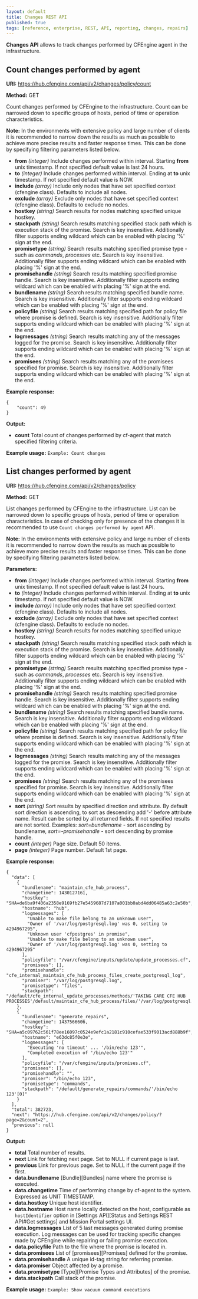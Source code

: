 ```yaml
---
layout: default
title: Changes REST API
published: true
tags: [reference, enterprise, REST, API, reporting, changes, repairs]
---
```


**Changes API** allows to track changes performed by CFEngine agent in the infrastructure.

## Count changes performed by agent

**URI:** https://hub.cfengine.com/api/v2/changes/policy/count

**Method:** GET

Count changes performed by CFEngine to the infrastructure. Count can be narrowed down to specific groups of hosts, period of time or operation characteristics.

**Note:** In the environments with extensive policy and large number of clients it is recommended to narrow down the results as much as possible to achieve more precise results and faster response times. This can be done by specifying filtering parameters listed below.

* **from** *(integer)*
    Include changes performed within interval. Starting **from** unix timestamp. If not specified default value is last 24 hours.
* **to** *(integer)*
    Include changes performed within interval. Ending at **to** unix timestamp. If not specified default value is NOW.
* **include** *(array)*
    Include only nodes that have set specified context (cfengine class). Defaults to include all nodes.
* **exclude** *(array)*
    Exclude only nodes that have set specified context (cfengine class). Defaults to exclude no nodes.
* **hostkey** *(string)*
    Search results for nodes matching specified unique hostkey.
* **stackpath** *(string)*
    Search results matching specified stack path which is execution stack of the promise. Search is key insensitive. Additionally filter supports ending wildcard which can be enabled with placing '%' sign at the end.
* **promisetype** *(string)*
    Search results matching specified promise type - such as *commands*, *processes* etc. Search is key insensitive. Additionally filter supports ending wildcard which can be enabled with placing '%' sign at the end.
* **promisehandle** *(string)*
    Search results matching specified promise handle. Search is key insensitive. Additionally filter supports ending wildcard which can be enabled with placing '%' sign at the end.
* **bundlename** *(string)*
    Search results matching specified bundle name. Search is key insensitive. Additionally filter supports ending wildcard which can be enabled with placing '%' sign at the end.
* **policyfile** *(string)*
    Search results matching specified path for policy file where promise is defined. Search is key insensitive. Additionally filter supports ending wildcard which can be enabled with placing '%' sign at the end.
* **logmessages** *(string)*
    Search results matching any of the messages logged for the promise. Search is key insensitive. Additionally filter supports ending wildcard which can be enabled with placing '%' sign at the end.
* **promisees** *(string)*
    Search results matching any of the promisees specified for promise. Search is key insensitive. Additionally filter supports ending wildcard which can be enabled with placing '%' sign at the end.

**Example response:**

```
{
    "count": 49
}
```

**Output:**

* **count**
    Total count of changes performed by cf-agent that match specified filtering criteria.

**Example usage:** `Example: Count changes`

## List changes performed by agent

**URI:** https://hub.cfengine.com/api/v2/changes/policy

**Method:** GET

List changes performed by CFEngine to the infrastructure. List can be narrowed down to specific groups of hosts, period of time or operation characteristics. In case of checking only for presence of the changes it is recommended to use `Count changes performed by agent` API.

**Note:** In the environments with extensive policy and large number of clients it is recommended to narrow down the results as much as possible to achieve more precise results and faster response times. This can be done by specifying filtering parameters listed below.

**Parameters:**

* **from** *(integer)*
    Include changes performed within interval. Starting **from** unix timestamp. If not specified default value is last 24 hours.
* **to** *(integer)*
    Include changes performed within interval. Ending at **to** unix timestamp. If not specified default value is NOW.
* **include** *(array)*
    Include only nodes that have set specified context (cfengine class). Defaults to include all nodes.
* **exclude** *(array)*
    Exclude only nodes that have set specified context (cfengine class). Defaults to exclude no nodes.
* **hostkey** *(string)*
    Search results for nodes matching specified unique hostkey.
* **stackpath** *(string)*
    Search results matching specified stack path which is execution stack of the promise. Search is key insensitive. Additionally filter supports ending wildcard which can be enabled with placing '%' sign at the end.
* **promisetype** *(string)*
    Search results matching specified promise type - such as *commands*, *processes* etc. Search is key insensitive. Additionally filter supports ending wildcard which can be enabled with placing '%' sign at the end.
* **promisehandle** *(string)*
    Search results matching specified promise handle. Search is key insensitive. Additionally filter supports ending wildcard which can be enabled with placing '%' sign at the end.
* **bundlename** *(string)*
    Search results matching specified bundle name. Search is key insensitive. Additionally filter supports ending wildcard which can be enabled with placing '%' sign at the end.
* **policyfile** *(string)*
    Search results matching specified path for policy file where promise is defined. Search is key insensitive. Additionally filter supports ending wildcard which can be enabled with placing '%' sign at the end.
* **logmessages** *(string)*
    Search results matching any of the messages logged for the promise. Search is key insensitive. Additionally filter supports ending wildcard which can be enabled with placing '%' sign at the end.
* **promisees** *(string)*
    Search results matching any of the promisees specified for promise. Search is key insensitive. Additionally filter supports ending wildcard which can be enabled with placing '%' sign at the end.
* **sort** *(string)*
    Sort results by specified direction and attribute. By default sort direction is ascending, to sort as descending add '-' before attribute name. Result can be sorted by all returned fields. If not specified results are not sorted. Examples: *sort=bundlename* - sort ascending by bundlename, *sort=-promisehandle* - sort descending by promise handle.
* **count** *(integer)*
    Page size. Default 50 items.
* **page** *(integer)*
    Page number. Default 1st page.

**Example response:**

```
{
  "data": [
    {
      "bundlename": "maintain_cfe_hub_process",
      "changetime": 1430127161,
      "hostkey": "SHA=de6ba9f406a2358e9169fb27e5459687d7107a001bb0abd4dd06485a63c2e50b",
      "hostname": "hub",
      "logmessages": [
        "Unable to make file belong to an unknown user",
        "Owner of '/var/log/postgresql.log' was 0, setting to 4294967295",
        "Unknown user 'cfpostgres' in promise",
        "Unable to make file belong to an unknown user",
        "Owner of '/var/log/postgresql.log' was 0, setting to 4294967295"
      ],
      "policyfile": "/var/cfengine/inputs/update/update_processes.cf",
      "promisees": [],
      "promisehandle": "cfe_internal_maintain_cfe_hub_process_files_create_postgresql_log",
      "promiser": "/var/log/postgresql.log",
      "promisetype": "files",
      "stackpath": "/default/cfe_internal_update_processes/methods/'TAKING CARE CFE HUB PROCESSES'/default/maintain_cfe_hub_process/files/'/var/log/postgresql.log'[0]"
    },
    {
      "bundlename": "generate_repairs",
      "changetime": 1437566606,
      "hostkey": "SHA=a5c09762c561f78ee16097c0524e9efc1a2181c910cefae533f9013acd888b9f",
      "hostname": "e63dc85f0e3e",
      "logmessages": [
        "Executing 'no timeout' ... '/bin/echo 123'",
        "Completed execution of '/bin/echo 123'"
      ],
      "policyfile": "/var/cfengine/inputs/promises.cf",
      "promisees": [],
      "promisehandle": "",
      "promiser": "/bin/echo 123",
      "promisetype": "commands",
      "stackpath": "/default/generate_repairs/commands/'/bin/echo 123'[0]"
    }
  ],
  "total": 382723,
  "next": "https://hub.cfengine.com/api/v2/changes/policy/?page=2&count=2",
  "previous": null
}
```

**Output:**

* **total**
    Total number of results.
* **next**
    Link for fetching next page. Set to NULL if current page is last.
* **previous**
    Link for previous page. Set to NULL if the current page if the first.
* **data.bundlename**
    [Bundle][Bundles] name where the promise is executed.
* **data.changetime**
    Time of performing change by cf-agent to the system. Expressed as UNIT TIMESTAMP.
* **data.hostkey**
    Unique host identifier.
* **data.hostname**
    Host name locally detected on the host, configurable as `hostIdentifier` option in [Settings API][Status and Settings REST API#Get settings] and Mission Portal settings UI.
* **data.logmessages**
    List of 5 last messages generated during promise execution. Log messages can be used for tracking specific changes made by CFEngine while repairing or failing promise execution.
* **data.policyfile**
    Path to the file where the promise is located in.
* **data.promisees**
    List of [promisees][Promises] defined for the promise.
* **data.promisehandle**
    A unique id-tag string for referring promise.
* **data.promiser**
    Object affected by a promise.
* **data.promisetype**
    [Type][Promise Types and Attributes] of the promise.
* **data.stackpath**
    Call stack of the promise.

**Example usage:** `Example: Show vacuum command executions`
